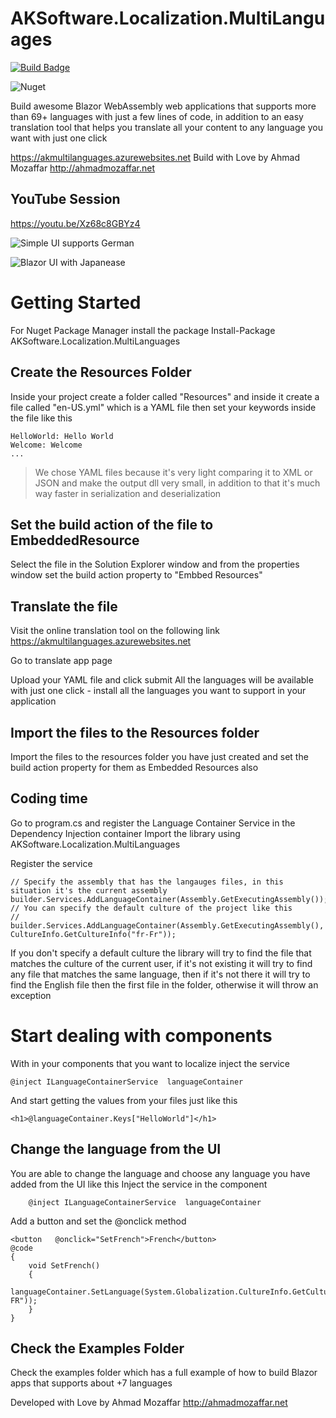 # AKSoftware.Localization.MultiLanguages
[![Build Badge](https://aksoftware98.visualstudio.com/AkMultiLanguages/_apis/build/status/aksoftware98.multilanguages?branchName=master)](https://aksoftware98.visualstudio.com/AkMultiLanguages/_build/latest?definitionId=4&branchName=master)

![Nuget](https://img.shields.io/nuget/dt/AKSoftware.Localization.MultiLanguages?color=nuget&label=Nuget&style=plastic)

Build awesome Blazor WebAssembly web applications that supports more than 69+ languages with just a few lines of code, in addition to an easy translation tool that helps you translate all your content to any language you want with just one click

https://akmultilanguages.azurewebsites.net
Build with Love by Ahmad Mozaffar
http://ahmadmozaffar.net

## YouTube Session 
https://youtu.be/Xz68c8GBYz4

![Simple UI supports German](https://github.com/aksoftware98/multilanguages/blob/master/Example/BlazorWasmMultiLanguages/BlazorWasmMultiLanguages/wwwroot/German.png?raw=true)

![Blazor UI with Japanease](https://raw.githubusercontent.com/aksoftware98/multilanguages/master/Example/BlazorWasmMultiLanguages/BlazorWasmMultiLanguages/wwwroot/Japan.png)

# Getting Started

For Nuget Package Manager install the package
Install-Package AKSoftware.Localization.MultiLanguages 

## Create the Resources Folder

Inside your project create a folder called "Resources"
and inside it create a file called "en-US.yml" which is a YAML file 
then set your keywords inside the file like this 

    HelloWorld: Hello World
    Welcome: Welcome
    ...

> We chose YAML files because it's very light comparing it to XML or JSON and make the output dll very small, in addition to that it's much way faster in serialization and deserialization 

## Set the build action of the file to EmbeddedResource

Select the file in the Solution Explorer window and from the properties window set the build action property to "Embbed Resources"

## Translate the file

Visit the online translation tool on the following link 
https://akmultilanguages.azurewebsites.net

Go to translate app page

Upload your YAML file and click submit
All the languages will be available with just one click - install all the languages you want to support in your application 

## Import the files to the Resources folder

Import the files to the resources folder you have just created and set the build action property for them as Embedded Resources also 

## Coding time

Go to program.cs and register the Language Container Service in the Dependency Injection container
Import the library 
    using AKSoftware.Localization.MultiLanguages

Register the service 

    // Specify the assembly that has the langauges files, in this situation it's the current assembly 
    builder.Services.AddLanguageContainer(Assembly.GetExecutingAssembly());
	// You can specify the default culture of the project like this 
    // builder.Services.AddLanguageContainer(Assembly.GetExecutingAssembly(), CultureInfo.GetCultureInfo("fr-Fr"));

If you don't specify a default culture the library will try to find the file that matches the culture of the current user, if it's not existing it will try to find any file that matches the same language, then if it's not there it will try to find the English file then the first file in the folder, otherwise it will throw an exception 
# Start dealing with components 
With in your components that you want to localize inject the service 

    @inject ILanguageContainerService  languageContainer
And start getting the values from your files just like this 

    <h1>@languageContainer.Keys["HelloWorld"]</h1>

## Change the language from the UI

You are able to change the language and choose any language you have added from the UI like this 
Inject the service in the component 

        @inject ILanguageContainerService  languageContainer

Add a button and set the @onclick method

    <button   @onclick="SetFrench">French</button>
    @code
    {
	    void SetFrench()
	    {
		    languageContainer.SetLanguage(System.Globalization.CultureInfo.GetCultureInfo("fr-FR"));
	    }
    }

## Check the Examples Folder
Check the examples folder which has a full example of how to build Blazor apps that supports about +7 languages

Developed with Love by Ahmad Mozaffar
http://ahmadmozaffar.net

